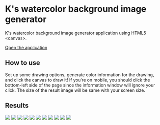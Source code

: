 # K's watercolor background image generator
K's watercolor background image generator application using HTML5 &lt;canvas&gt;.

[Open the application](https://cdn.rawgit.com/wlzla000/K-s-watercolor-background-image-generator/master/K's%20watercolor%20background%20image%20generator.HTML)

## How to use
 Set up some drawing options, generate color information for the drawing, and click the canvas to draw it! If you're on mobile, you should click the bottom-left side of the page since the information window will ignore your click. The size of the result image will be same with your screen size.

## Results
![](https://cloud.githubusercontent.com/assets/15066073/12224429/8137d1c0-b833-11e5-98e9-d983f3e5abc9.png)
![](https://cloud.githubusercontent.com/assets/15066073/12224430/813cb5dc-b833-11e5-9027-939455e3a84e.png)
![](https://cloud.githubusercontent.com/assets/15066073/12224431/813f1a70-b833-11e5-81bf-233c5c938e21.png)
![](https://cloud.githubusercontent.com/assets/15066073/12224427/812c56ba-b833-11e5-9bbf-4de0af369e06.png)
![](https://cloud.githubusercontent.com/assets/15066073/12224428/812f4dfc-b833-11e5-8296-314ee612db1e.png)
![](https://cloud.githubusercontent.com/assets/15066073/12224533/9d639a7a-b836-11e5-8652-73ec7b0ccfca.png)
![](https://cloud.githubusercontent.com/assets/15066073/12224534/9d662bbe-b836-11e5-88c4-e670a137afa7.png)
![](https://cloud.githubusercontent.com/assets/15066073/12224532/9d624aee-b836-11e5-9281-c7bda1341257.png)
![](https://cloud.githubusercontent.com/assets/15066073/12224535/9d69c616-b836-11e5-9236-5fe2a7f2bd37.png)
![](https://cloud.githubusercontent.com/assets/15066073/12224536/9d6e9a92-b836-11e5-9be0-fa379c12d22b.png)
![](https://cloud.githubusercontent.com/assets/15066073/12224537/9d784dd0-b836-11e5-9bac-c8b0c892d8c8.png)
